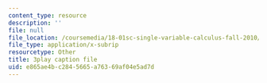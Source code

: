 ```yaml
---
content_type: resource
description: ''
file: null
file_location: /coursemedia/18-01sc-single-variable-calculus-fall-2010/e865ae4bc2845665a76369af04e5ad7d_kCPVBl953eY.vtt
file_type: application/x-subrip
resourcetype: Other
title: 3play caption file
uid: e865ae4b-c284-5665-a763-69af04e5ad7d
---
```

